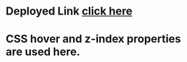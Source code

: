 # Deployed Link [click here](https://ecstatic-lewin-a9ac78.netlify.app/)

# CSS hover and z-index properties are used here.

